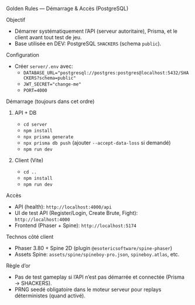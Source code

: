 Golden Rules — Démarrage & Accès (PostgreSQL)

Objectif
- Démarrer systématiquement l’API (serveur autoritaire), Prisma, et le client avant tout test de jeu.
- Base utilisée en DEV: PostgreSQL `SHACKERS` (schema `public`).

Configuration
- Créer `server/.env` avec:
  - `DATABASE_URL="postgresql://postgres:postgres@localhost:5432/SHACKERS?schema=public"`
  - `JWT_SECRET="change-me"`
  - `PORT=4000`

Démarrage (toujours dans cet ordre)
1) API + DB
   - `cd server`
   - `npm install`
   - `npx prisma generate`
   - `npx prisma db push` (ajouter `--accept-data-loss` si demandé)
   - `npm run dev`

2) Client (Vite)
   - `cd ..`
   - `npm install`
   - `npm run dev`

Accès
- API (health): `http://localhost:4000/api`
- UI de test API (Register/Login, Create Brute, Fight): `http://localhost:4000`
- Frontend (Phaser + Spine): `http://localhost:5174`

Technos côté client
- Phaser 3.80 + Spine 2D (plugin `@esotericsoftware/spine-phaser`)
- Assets Spine: `assets/spine/spineboy-pro.json`, `spineboy.atlas`, etc.

Règle d’or
- Pas de test gameplay si l’API n’est pas démarrée et connectée (Prisma → SHACKERS).
- PRNG seedé obligatoire dans le moteur serveur pour replays déterministes (quand activé).
